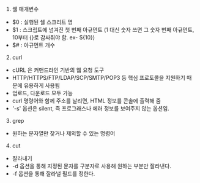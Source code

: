 1. 쉘 매개변수
- $0 : 실행된 쉘 스크리트 명
- $1 : 스크립트에 넘겨진 첫 번째 아규먼트 (1 대신 숫자 쓰면 그 숫자 번째 아규먼트, 10부터 {}로 감싸줘야 함. ex- ${10})
- $# : 아규먼트 개수

2. curl
- cURL 은 커맨드라인 기반의 웹 요청 도구
- HTTP/HTTPS/FTP/LDAP/SCP/SMTP/POP3 등 핵심 프로토콜을 지원하기 때문에 유용하게 사용됨
- 업로드, 다운로드 모두 가능
- curl 명령어와 함께 주소를 날리면, HTML 정보를 콘솔에 출력해 줌
- '-s' 옵션은 silent, 즉 프로그래스나 에러 정보를 보여주지 않는 옵션임.

3. grep
- 원하는 문자열만 찾거나 제외할 수 있는 명령어

4. cut
- 잘라내기
- -d 옵션을 통해 지정된 문자를 구분자로 사용해 원하는 부분만 잘라낸다.
- -f 옵션을 통해 잘라낼 필드를 정한다.
